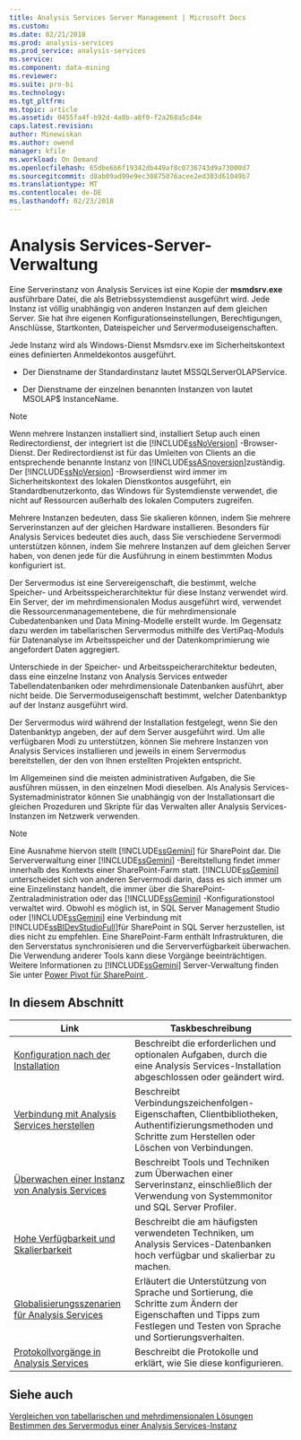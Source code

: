 ```yaml
---
title: Analysis Services Server Management | Microsoft Docs
ms.custom: 
ms.date: 02/21/2018
ms.prod: analysis-services
ms.prod_service: analysis-services
ms.service: 
ms.component: data-mining
ms.reviewer: 
ms.suite: pro-bi
ms.technology: 
ms.tgt_pltfrm: 
ms.topic: article
ms.assetid: 0455fa4f-b92d-4a8b-a8f0-f2a268a5c84e
caps.latest.revision: 
author: Minewiskan
ms.author: owend
manager: kfile
ms.workload: On Demand
ms.openlocfilehash: 65dbe6b6f19342db449af8c0736743d9a73000d7
ms.sourcegitcommit: d8ab09ad99e9ec30875076acee2ed303d61049b7
ms.translationtype: MT
ms.contentlocale: de-DE
ms.lasthandoff: 02/23/2018
---
```

# <a name="analysis-services-server-management"></a>Analysis Services-Server-Verwaltung

  Eine Serverinstanz von Analysis Services ist eine Kopie der **msmdsrv.exe** ausführbare Datei, die als Betriebssystemdienst ausgeführt wird. Jede Instanz ist völlig unabhängig von anderen Instanzen auf dem gleichen Server. Sie hat ihre eigenen Konfigurationseinstellungen, Berechtigungen, Anschlüsse, Startkonten, Dateispeicher und Servermoduseigenschaften.  
  
 Jede Instanz wird als Windows-Dienst Msmdsrv.exe im Sicherheitskontext eines definierten Anmeldekontos ausgeführt.  
  
-   Der Dienstname der Standardinstanz lautet MSSQLServerOLAPService.  
  
-   Der Dienstname der einzelnen benannten Instanzen von lautet MSOLAP$ InstanceName.  
  
> [!NOTE]  
>  Wenn mehrere Instanzen installiert sind, installiert Setup auch einen Redirectordienst, der integriert ist die [!INCLUDE[ssNoVersion](../../includes/ssnoversion-md.md)] -Browser-Dienst. Der Redirectordienst ist für das Umleiten von Clients an die entsprechende benannte Instanz von [!INCLUDE[ssASnoversion](../../includes/ssasnoversion-md.md)]zuständig. Der [!INCLUDE[ssNoVersion](../../includes/ssnoversion-md.md)] -Browserdienst wird immer im Sicherheitskontext des lokalen Dienstkontos ausgeführt, ein Standardbenutzerkonto, das Windows für Systemdienste verwendet, die nicht auf Ressourcen außerhalb des lokalen Computers zugreifen.  
  
 Mehrere Instanzen bedeuten, dass Sie skalieren können, indem Sie mehrere Serverinstanzen auf der gleichen Hardware installieren. Besonders für Analysis Services bedeutet dies auch, dass Sie verschiedene Servermodi unterstützen können, indem Sie mehrere Instanzen auf dem gleichen Server haben, von denen jede für die Ausführung in einem bestimmten Modus konfiguriert ist.  
  
 Der Servermodus ist eine Servereigenschaft, die bestimmt, welche Speicher- und Arbeitsspeicherarchitektur für diese Instanz verwendet wird. Ein Server, der im mehrdimensionalen Modus ausgeführt wird, verwendet die Ressourcenmanagementebene, die für mehrdimensionale Cubedatenbanken und Data Mining-Modelle erstellt wurde. Im Gegensatz dazu werden im tabellarischen Servermodus mithilfe des VertiPaq-Moduls für Datenanalyse im Arbeitsspeicher und der Datenkomprimierung wie angefordert Daten aggregiert.  
  
 Unterschiede in der Speicher- und Arbeitsspeicherarchitektur bedeuten, dass eine einzelne Instanz von Analysis Services entweder Tabellendatenbanken oder mehrdimensionale Datenbanken ausführt, aber nicht beide. Die Servermoduseigenschaft bestimmt, welcher Datenbanktyp auf der Instanz ausgeführt wird.  
  
 Der Servermodus wird während der Installation festgelegt, wenn Sie den Datenbanktyp angeben, der auf dem Server ausgeführt wird. Um alle verfügbaren Modi zu unterstützen, können Sie mehrere Instanzen von Analysis Services installieren und jeweils in einem Servermodus bereitstellen, der den von Ihnen erstellten Projekten entspricht.  
  
 Im Allgemeinen sind die meisten administrativen Aufgaben, die Sie ausführen müssen, in den einzelnen Modi dieselben. Als Analysis Services-Systemadministrator können Sie unabhängig von der Installationsart die gleichen Prozeduren und Skripte für das Verwalten aller Analysis Services-Instanzen im Netzwerk verwenden.  
  
> [!NOTE]  
>  Eine Ausnahme hiervon stellt [!INCLUDE[ssGemini](../../includes/ssgemini-md.md)] für SharePoint dar. Die Serververwaltung einer [!INCLUDE[ssGemini](../../includes/ssgemini-md.md)] -Bereitstellung findet immer innerhalb des Kontexts einer SharePoint-Farm statt. [!INCLUDE[ssGemini](../../includes/ssgemini-md.md)] unterscheidet sich von anderen Servermodi darin, dass es sich immer um eine Einzelinstanz handelt, die immer über die SharePoint-Zentraladministration oder das [!INCLUDE[ssGemini](../../includes/ssgemini-md.md)] -Konfigurationstool verwaltet wird. Obwohl es möglich ist, in SQL Server Management Studio oder [!INCLUDE[ssGemini](../../includes/ssgemini-md.md)] eine Verbindung mit [!INCLUDE[ssBIDevStudioFull](../../includes/ssbidevstudiofull-md.md)]für SharePoint in SQL Server herzustellen, ist dies nicht zu empfehlen. Eine SharePoint-Farm enthält Infrastrukturen, die den Serverstatus synchronisieren und die Serververfügbarkeit überwachen. Die Verwendung anderer Tools kann diese Vorgänge beeinträchtigen. Weitere Informationen zu [!INCLUDE[ssGemini](../../includes/ssgemini-md.md)] Server-Verwaltung finden Sie unter [Power Pivot für SharePoint ](../../analysis-services/power-pivot-sharepoint/power-pivot-for-sharepoint-ssas.md).  
  
## <a name="in-this-section"></a>In diesem Abschnitt  
  
|Link|Taskbeschreibung|  
|----------|----------------------|  
|[Konfiguration nach der Installation](../../analysis-services/instances/post-install-configuration-analysis-services.md)|Beschreibt die erforderlichen und optionalen Aufgaben, durch die eine Analysis Services-Installation abgeschlossen oder geändert wird.|  
|[Verbindung mit Analysis Services herstellen](../../analysis-services/instances/connect-to-analysis-services.md)|Beschreibt Verbindungszeichenfolgen-Eigenschaften, Clientbibliotheken, Authentifizierungsmethoden und Schritte zum Herstellen oder Löschen von Verbindungen.|  
|[Überwachen einer Instanz von Analysis Services](../../analysis-services/instances/monitor-an-analysis-services-instance.md)|Beschreibt Tools und Techniken zum Überwachen einer Serverinstanz, einschließlich der Verwendung von Systemmonitor und SQL Server Profiler.|  
|[Hohe Verfügbarkeit und Skalierbarkeit](../../analysis-services/instances/high-availability-and-scalability-in-analysis-services.md)|Beschreibt die am häufigsten verwendeten Techniken, um Analysis Services-Datenbanken hoch verfügbar und skalierbar zu machen. |  
|[Globalisierungsszenarien für Analysis Services](../../analysis-services/globalization-scenarios-for-analysis-services.md)|Erläutert die Unterstützung von Sprache und Sortierung, die Schritte zum Ändern der Eigenschaften und Tipps zum Festlegen und Testen von Sprache und Sortierungsverhalten.|  
|[Protokollvorgänge in Analysis Services](../../analysis-services/instances/log-operations-in-analysis-services.md)|Beschreibt die Protokolle und erklärt, wie Sie diese konfigurieren.|  
  
  
## <a name="see-also"></a>Siehe auch  
 [Vergleichen von tabellarischen und mehrdimensionalen Lösungen ](../../analysis-services/comparing-tabular-and-multidimensional-solutions-ssas.md)   
 [Bestimmen des Servermodus einer Analysis Services-Instanz](../../analysis-services/instances/determine-the-server-mode-of-an-analysis-services-instance.md)  
  
  
